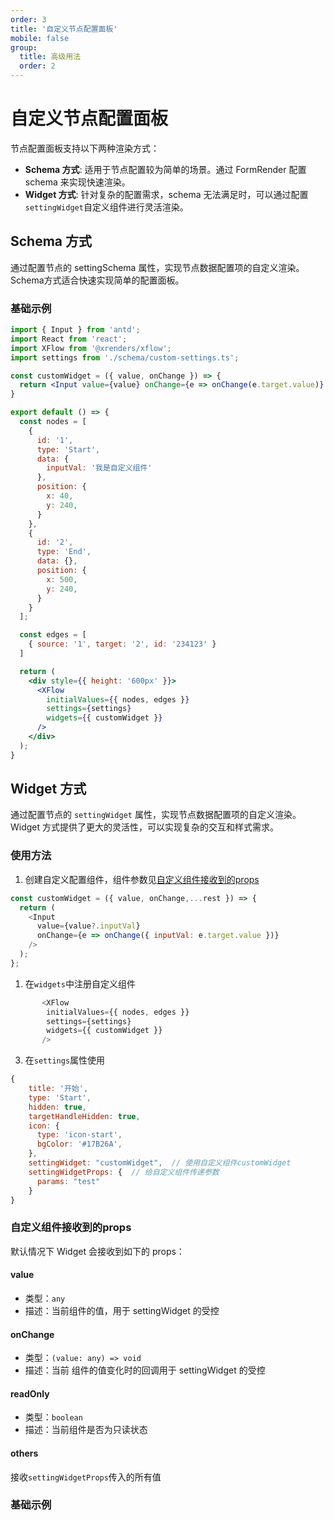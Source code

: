 ```yaml
---
order: 3
title: '自定义节点配置面板'
mobile: false
group: 
  title: 高级用法
  order: 2
---
```


# 自定义节点配置面板
节点配置面板支持以下两种渲染方式：

- **Schema 方式**: 适用于节点配置较为简单的场景。通过 FormRender 配置 schema 来实现快速渲染。
- **Widget 方式**: 针对复杂的配置需求，schema 无法满足时，可以通过配置`settingWidget`自定义组件进行灵活渲染。

## Schema 方式
通过配置节点的 settingSchema 属性，实现节点数据配置项的自定义渲染。Schema方式适合快速实现简单的配置面板。

### 基础示例

```jsx
import { Input } from 'antd';
import React from 'react';
import XFlow from '@xrenders/xflow';
import settings from './schema/custom-settings.ts';

const customWidget = ({ value, onChange }) => {
  return <Input value={value} onChange={e => onChange(e.target.value)} />
}

export default () => {
  const nodes = [
    {
      id: '1',
      type: 'Start',
      data: {
        inputVal: '我是自定义组件'
      },
      position: {
        x: 40,
        y: 240,
      }
    },
    {
      id: '2',
      type: 'End',
      data: {},
      position: {
        x: 500,
        y: 240,
      }
    }
  ];

  const edges = [
    { source: '1', target: '2', id: '234123' }
  ]

  return (
    <div style={{ height: '600px' }}>
      <XFlow
        initialValues={{ nodes, edges }}
        settings={settings}
        widgets={{ customWidget }}
      />
    </div>
  );
}
```

## Widget 方式
通过配置节点的 `settingWidget` 属性，实现节点数据配置项的自定义渲染。Widget 方式提供了更大的灵活性，可以实现复杂的交互和样式需求。

### 使用方法

1. 创建自定义配置组件，组件参数见[自定义组件接收到的props](#自定义组件接收到的props)
```js
const customWidget = ({ value, onChange,...rest }) => {
  return (
    <Input
      value={value?.inputVal}
      onChange={e => onChange({ inputVal: e.target.value })}
    />
  );
};
```
1. 在`widgets`中注册自定义组件
```js
       <XFlow
        initialValues={{ nodes, edges }}
        settings={settings}
        widgets={{ customWidget }}
       />

```
3. 在`settings`属性使用
```js
{
    title: '开始',
    type: 'Start',
    hidden: true,
    targetHandleHidden: true,
    icon: {
      type: 'icon-start',
      bgColor: '#17B26A',
    },
    settingWidget: "customWidget",  // 使用自定义组件customWidget
    settingWidgetProps: {  // 给自定义组件传递参数
      params: "test"
    }
}

```

### 自定义组件接收到的props
默认情况下 Widget 会接收到如下的 props：

#### value
- 类型：`any`
- 描述：当前组件的值，用于 settingWidget 的受控

#### onChange
- 类型：`(value: any) => void`
- 描述：当前 组件的值变化时的回调用于 settingWidget 的受控

#### readOnly
- 类型：`boolean`
- 描述：当前组件是否为只读状态

#### others
接收`settingWidgetProps`传入的所有值

### 基础示例
<code src="./demo/custom-flow/index.tsx"></code>
